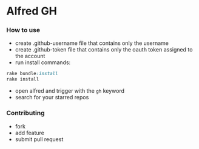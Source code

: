 # Alfred GH

### How to use
* create .github-username file that contains only the username
* create .github-token file that contains only the oauth token assigned to the account
* run install commands:
``` ruby
rake bundle:install
rake install
```
* open alfred and trigger with the `gh` keyword
* search for your starred repos

### Contributing
* fork
* add feature
* submit pull request
